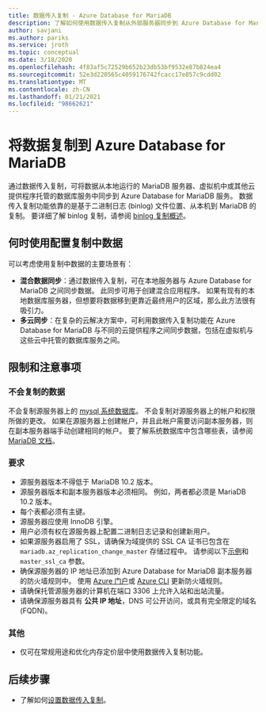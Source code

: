 ```yaml
---
title: 数据传入复制 - Azure Database for MariaDB
description: 了解如何使用数据传入复制从外部服务器同步到 Azure Database for MariaDB 服务。
author: savjani
ms.author: pariks
ms.service: jroth
ms.topic: conceptual
ms.date: 3/18/2020
ms.openlocfilehash: 4f83af5c72529b652b23db53bf9532e87b824ea4
ms.sourcegitcommit: 52e3d220565c4059176742fcacc17e857c9cdd02
ms.translationtype: MT
ms.contentlocale: zh-CN
ms.lasthandoff: 01/21/2021
ms.locfileid: "98662621"
---
```

# <a name="replicate-data-into-azure-database-for-mariadb"></a>将数据复制到 Azure Database for MariaDB

通过数据传入复制，可将数据从本地运行的 MariaDB 服务器、虚拟机中或其他云提供程序托管的数据库服务中同步到 Azure Database for MariaDB 服务。 数据传入复制功能依靠的是基于二进制日志 (binlog) 文件位置、从本机到 MariaDB 的复制。 要详细了解 binlog 复制，请参阅 [binlog 复制概述](https://mariadb.com/kb/en/library/replication-overview/)。

## <a name="when-to-use-data-in-replication"></a>何时使用配置复制中数据
可以考虑使用复制中数据的主要场景有：

- **混合数据同步**：通过数据传入复制，可在本地服务器与 Azure Database for MariaDB 之间同步数据。 此同步可用于创建混合应用程序。 如果有现有的本地数据库服务器，但想要将数据移到更靠近最终用户的区域，那么此方法很有吸引力。
- **多云同步**：在复杂的云解决方案中，可利用数据传入复制功能在 Azure Database for MariaDB 与不同的云提供程序之间同步数据，包括在虚拟机与这些云中托管的数据库服务之间。

## <a name="limitations-and-considerations"></a>限制和注意事项

### <a name="data-not-replicated"></a>不会复制的数据
不会复制源服务器上的 [mysql 系统数据库](https://mariadb.com/kb/en/library/the-mysql-database-tables/)。 不会复制对源服务器上的帐户和权限所做的更改。 如果在源服务器上创建帐户，并且此帐户需要访问副本服务器，则在副本服务器端手动创建相同的帐户。 要了解系统数据库中包含哪些表，请参阅 [MariaDB 文档](https://mariadb.com/kb/en/library/the-mysql-database-tables/)。

### <a name="requirements"></a>要求
- 源服务器版本不得低于 MariaDB 10.2 版本。
- 源服务器版本和副本服务器版本必须相同。 例如，两者都必须是 MariaDB 10.2 版本。
- 每个表都必须有主键。
- 源服务器应使用 InnoDB 引擎。
- 用户必须有权在源服务器上配置二进制日志记录和创建新用户。
- 如果源服务器启用了 SSL，请确保为域提供的 SSL CA 证书已包含在 `mariadb.az_replication_change_master` 存储过程中。 请参阅以下[示例](howto-data-in-replication.md#link-the-source-and-replica-servers-to-start-data-in-replication)和 `master_ssl_ca` 参数。
- 确保源服务器的 IP 地址已添加到 Azure Database for MariaDB 副本服务器的防火墙规则中。 使用 [Azure 门户](howto-manage-firewall-portal.md)或 [Azure CLI](howto-manage-firewall-cli.md) 更新防火墙规则。
- 请确保托管源服务器的计算机在端口 3306 上允许入站和出站流量。
- 请确保源服务器具有 **公共 IP 地址**，DNS 可公开访问，或具有完全限定的域名 (FQDN)。

### <a name="other"></a>其他
- 仅可在常规用途和优化内存定价层中使用数据传入复制功能。

## <a name="next-steps"></a>后续步骤
- 了解如何[设置数据传入复制](howto-data-in-replication.md)。
